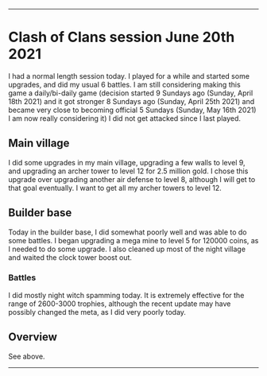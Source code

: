 
***

# Clash of Clans session June 20th 2021

I had a normal length session today. I played for a while and started some upgrades, and did my usual 6 battles. I am still considering making this game a daily/bi-daily game (decision started 9 Sundays ago (Sunday, April 18th 2021) and it got stronger 8 Sundays ago (Sunday, April 25th 2021) and became very close to becoming official 5 Sundays (Sunday, May 16th 2021) I am now really considering it) I did not get attacked since I last played.

## Main village

I did some upgrades in my main village, upgrading a few walls to level 9, and upgrading an archer tower to level 12 for 2.5 million gold. I chose this upgrade over upgrading another air defense to level 8, although I will get to that goal eventually. I want to get all my archer towers to level 12.

## Builder base

Today in the builder base, I did somewhat poorly well and was able to do some battles. I began upgrading a mega mine to level 5 for 120000 coins, as I needed to do some upgrade. I also cleaned up most of the night village and waited the clock tower boost out.

### Battles

I did mostly night witch spamming today. It is extremely effective for the range of 2600-3000 trophies, although the recent update may have possibly changed the meta, as I did very poorly today.

## Overview

See above.

***
